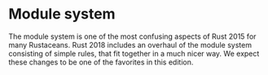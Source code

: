 # Module system

The module system is one of the most confusing aspects of Rust 2015 for many
Rustaceans. Rust 2018 includes an overhaul of the module system
consisting of simple rules, that fit
together in a much nicer way. We expect these changes to be one of the
favorites in this edition.
